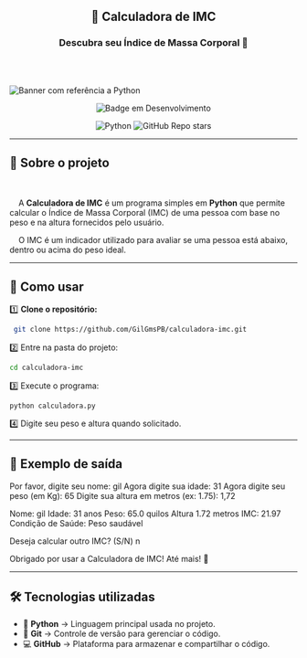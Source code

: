 <h2 align="center">🧮 Calculadora de IMC</h2><h3 align="center">Descubra seu Índice de Massa Corporal 👀</h3>
<br><br>

![Banner com referência a Python](https://github.com/user-attachments/assets/fba6175c-e2c8-40de-9507-1c58631229b4)

<div align="center">

![Badge em Desenvolvimento](http://img.shields.io/static/v1?label=STATUS&message=EM%20DESENVOLVIMENTO&color=GREEN&style=for-the-badge)

![Python](https://img.shields.io/badge/Python-3.10-blue?style=for-the-badge&logo=python)  ![GitHub Repo stars](https://img.shields.io/github/stars/GilGmsPB/calculadora-imc?style=for-the-badge)

</div>

---

## 📖 Sobre o projeto  

<br>

&nbsp;&nbsp;&nbsp;&nbsp;A **Calculadora de IMC** é um programa simples em **Python** que permite calcular o Índice de Massa Corporal (IMC) de uma pessoa com base no peso e na altura fornecidos pelo usuário.  

&nbsp;&nbsp;&nbsp;&nbsp;O IMC é um indicador utilizado para avaliar se uma pessoa está abaixo, dentro ou acima do peso ideal.  

---

## 🚀 Como usar  

1️⃣ **Clone o repositório:**  
  ```sh
   git clone https://github.com/GilGmsPB/calculadora-imc.git
  ```

2️⃣ Entre na pasta do projeto:
  ```sh
  cd calculadora-imc
  ```

3️⃣ Execute o programa:

  ```
  python calculadora.py
  ```

4️⃣ Digite seu peso e altura quando solicitado.

---

## 📌 Exemplo de saída

Por favor, digite seu nome: gil
Agora digite sua idade: 31
Agora digite seu peso (em Kg): 65
Digite sua altura em metros (ex: 1.75): 1,72

Nome: gil
Idade: 31 anos
Peso: 65.0 quilos
Altura 1.72 metros
IMC: 21.97
Condição de Saúde: Peso saudável

Deseja calcular outro IMC? (S/N) n

Obrigado por usar a Calculadora de IMC! Até mais! 👋

---

## 🛠 Tecnologias utilizadas  

- 🐍 **Python** → Linguagem principal usada no projeto.  
- 🔄 **Git** → Controle de versão para gerenciar o código.  
- 💻 **GitHub** → Plataforma para armazenar e compartilhar o código.  
